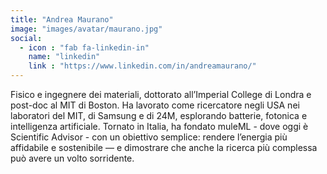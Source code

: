 ```yaml
---
title: "Andrea Maurano"
image: "images/avatar/maurano.jpg"
social:
  - icon : "fab fa-linkedin-in"
    name: "linkedin"
    link : "https://www.linkedin.com/in/andreamaurano/"
---
```


Fisico e ingegnere dei materiali, dottorato all’Imperial College di Londra e post-doc al MIT di Boston. Ha lavorato come ricercatore negli USA nei laboratori del MIT, di Samsung e di 24M, esplorando batterie, fotonica e intelligenza artificiale. Tornato in Italia, ha fondato muleML - dove oggi è Scientific Advisor - con un obiettivo semplice: rendere l’energia più affidabile e sostenibile — e dimostrare che anche la ricerca più complessa può avere un volto sorridente.
